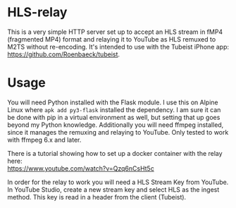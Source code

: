 # HLS-relay
This is a very simple HTTP server set up to accept an HLS stream in fMP4 (fragmented MP4) format and relaying it to YouTube as HLS remuxed to M2TS without re-encoding. It's intended to use with the Tubeist iPhone app: https://github.com/Roenbaeck/tubeist.

# Usage
You will need Python installed with the Flask module. I use this on Alpine Linux where `apk add py3-flask` installed the dependency. I am sure it can be done with pip in a virtual environment as well, but setting that up goes beyond my Python knowledge. Additionally you will need ffmpeg installed, since it manages the remuxing and relaying to YouTube. Only tested to work with ffmpeg 6.x and later.

There is a tutorial showing how to set up a docker container with the relay here: <br/>
https://www.youtube.com/watch?v=Qzq6nCsHt5c

In order for the relay to work you will need a HLS Stream Key from YouTube. In YouTube Studio, create a new stream key and select HLS as the ingest method. This key is read in a header from the client (Tubeist).
